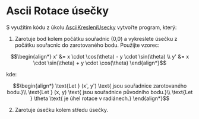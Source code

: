 # Ascii Rotace úsečky

S využitím kódu z úkolu [AsciiKresleníUsecky](../AsciiKresleniUsecky) vytvořte program, který:

1) Zarotuje bod kolem počátku souřadnic (0,0) a vykreslete úsečku z počátku souřacnic do zarotovaného bodu. Použijte vzorec:

$$\begin{align*}
x' &= x \cdot \cos(\theta) - y \cdot \sin(\theta) \\
y' &= x \cdot \sin(\theta) + y \cdot \cos(\theta)
\end{align*}$$

kde:

$$\begin{align*}
\text{Let } (x', y') \text{ jsou souřadnice zarotovaného bodu.}\\
\text{Let } (x, y) \text{ jsou souřadnice původního bodu.}\\
\text{Let } \theta \text{ je úhel rotace v radiánech.}
\end{align*}$$

2) Zarotuje úsečku kolem středu úsečky.